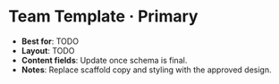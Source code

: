 # Team Template · Primary

- **Best for**: TODO
- **Layout**: TODO
- **Content fields**: Update once schema is final.
- **Notes**: Replace scaffold copy and styling with the approved design.
